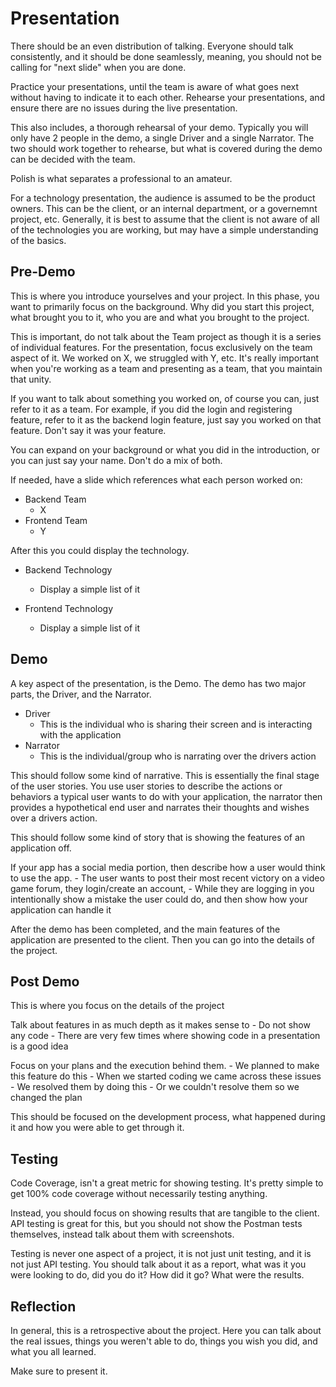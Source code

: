 # Presentation

There should be an even distribution of talking. Everyone should talk consistently, and it should be done seamlessly, meaning, you should not be calling for "next slide" when you are done.

Practice your presentations, until the team is aware of what goes next without having to indicate it to each other. Rehearse your presentations, and ensure there are no issues during the live presentation.

This also includes, a thorough rehearsal of your demo. Typically you will only have 2 people in the demo, a single Driver and a single Narrator. The two should work together to rehearse, but what is covered during the demo can be decided with the team. 

Polish is what separates a professional to an amateur. 

For a technology presentation, the audience is assumed to be the product owners. This can be the client, or an internal department, or a governemnt project, etc. Generally, it is best to assume that the client is not aware of all of the technologies you are working, but may have a simple understanding of the basics.

## Pre-Demo

This is where you introduce yourselves and your project. In this phase, you want to primarily focus on the background. Why did you start this project, what brought you to it, who you are and what you brought to the project.

This is important, do not talk about the Team project as though it is a series of individual features. For the presentation, focus exclusively on the team aspect of it. We worked on X, we struggled with Y, etc. It's really important when you're working as a team and presenting as a team, that you maintain that unity.

If you want to talk about something you worked on, of course you can, just refer to it as a team. For example, if you did the login and registering feature, refer to it as the backend login feature, just say you worked on that feature. Don't say it was your feature. 

You can expand on your background or what you did in the introduction, or you can just say your name. Don't do a mix of both. 

If needed, have a slide which references what each person worked on:

- Backend Team
    - X
- Frontend Team
    - Y

After this you could display the technology.

- Backend Technology
    - Display a simple list of it

- Frontend Technology
    - Display a simple list of it

## Demo

A key aspect of the presentation, is the Demo. The demo has two major parts, the Driver, and the Narrator.

- Driver
    - This is the individual who is sharing their screen and is interacting with the application
- Narrator
    - This is the individual/group who is narrating over the drivers action

This should follow some kind of narrative. This is essentially the final stage of the user stories. You use user stories to describe the actions or behaviors a typical user wants to do with your application, the narrator then provides a hypothetical end user and narrates their thoughts and wishes over a drivers action.

This should follow some kind of story that is showing the features of an application off.

If your app has a social media portion, then describe how a user would think to use the app.
    - The user wants to post their most recent victory on a video game forum, they login/create an account,
        - While they are logging in you intentionally show a mistake the user could do, and then show how your application can handle it


After the demo has been completed, and the main features of the application are presented to the client. Then you can go into the details of the project.


## Post Demo

This is where you focus on the details of the project

Talk about features in as much depth as it makes sense to
    - Do not show any code
    - There are very few times where showing code in a presentation is a good idea

Focus on your plans and the execution behind them.
    - We planned to make this feature do this
        - When we started coding we came across these issues
        - We resolved them by doing this
            - Or we couldn't resolve them so we changed the plan

This should be focused on the development process, what happened during it and how you were able to get through it.


## Testing

Code Coverage, isn't a great metric for showing testing. It's pretty simple to get 100% code coverage without necessarily testing anything.

Instead, you should focus on showing results that are tangible to the client. API testing is great for this, but you should not show the Postman tests themselves, instead talk about them with screenshots.

Testing is never one aspect of a project, it is not just unit testing, and it is not just API testing. You should talk about it as a report, what was it you were looking to do, did you do it? How did it go? What were the results.


## Reflection

In general, this is a retrospective about the project. Here you can talk about the real issues, things you weren't able to do, things you wish you did, and what you all learned.

Make sure to present it.


